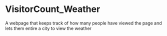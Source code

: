 # VisitorCount_Weather
A webpage that keeps track of how many people have viewed the page and lets them entire a city to view the weather
